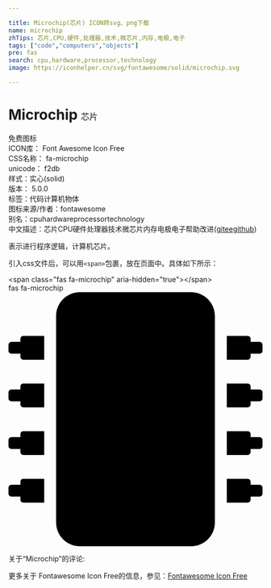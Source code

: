 ```yaml
---

title: Microchip(芯片) ICON转svg、png下载
name: microchip
zhTips: 芯片,CPU,硬件,处理器,技术,微芯片,内存,电极,电子
tags: ["code","computers","objects"]
pre: fas
search: cpu,hardware,processor,technology
image: https://iconhelper.cn/svg/fontawesome/solid/microchip.svg

---
```


# Microchip  <small style="font-size: 60%;font-weight: 100">芯片</small>


<div class="detail-page">
<p>
<span><span class="badge-success badge">免费图标</span> </span>
<br/>
<span>
ICON库：
<span class="badge-secondary badge">Font Awesome Icon Free</span> 
</span>
<br/>
<span>
CSS名称：
<span class="badge-secondary badge">fa-microchip</span> 
</span>
<br/>
<span>
unicode：
<span class="badge-secondary badge">f2db</span> 
<copy-btn content='f2db' btn-title=""></copy-btn>
<copy-btn :content='String.fromCodePoint(parseInt("f2db", 16))' btn-title="复制U"></copy-btn>
</span><br/><span>样式：<span class="badge-light badge">实心(solid)</span></span>
<br/>
<span>
版本：
<span class="badge-secondary badge">5.0.0</span> 
</span><br/><span>标签：<span class="badge-light badge"><router-link to="/tags/code.html">代码</router-link></span><span class="badge-light badge"><router-link to="/tags/computers.html">计算机</router-link></span><span class="badge-light badge"><router-link to="/tags/objects.html">物体</router-link></span></span>
<br/>
<span>图标来源/作者：<span class="badge-light badge">fontawesome</span></span> 
<br/>
<span>别名：<span class="badge-light badge">cpu</span><span class="badge-light badge">hardware</span><span class="badge-light badge">processor</span><span class="badge-light badge">technology</span></span><br/><span class="zh-detail">中文描述：<span class="badge-primary badge">芯片</span><span class="badge-primary badge">CPU</span><span class="badge-primary badge">硬件</span><span class="badge-primary badge">处理器</span><span class="badge-primary badge">技术</span><span class="badge-primary badge">微芯片</span><span class="badge-primary badge">内存</span><span class="badge-primary badge">电极</span><span class="badge-primary badge">电子</span><span class="help-link"><span>帮助改进</span>(<a href="https://gitee.com/liuwave/icon-helper/edit/master/json/fontawesome/solid/microchip.json" target="_blank" rel="noopener noreferrer">gitee</a><a href="https://github.com/liuwave/icon-helper/edit/master/json/fontawesome/solid/microchip.json" target="_blank" rel="noopener noreferrer">github</a></span>)</span><br/>
</p>
</div><div class="description description alert alert-light">表示进行程序逻辑，计算机芯片。</div>
<div class="alert alert-dark">
  <i class="fas fa-microchip fa-xs"></i>
  <i class="fas fa-microchip fa-sm"></i>
  <i class="fas fa-microchip fa-lg"></i>
  <i class="fas fa-microchip fa-2x"></i>
  <i class="fas fa-microchip fa-3x"></i>
  <i class="fas fa-microchip fa-5x"></i>
  <i class="fas fa-microchip fa-7x"></i>
</div>
<div>
  <p>引入css文件后，可以用<code>&lt;span&gt;</code>包裹，放在页面中。具体如下所示：    
  </p>
  <div class="alert alert-primary" style="font-size: 14px">
    &lt;span class="fas fa-microchip" aria-hidden="true"&gt;&lt;/span&gt;
    <copy-btn content='<span class="fas fa-microchip" aria-hidden="true"></span>'></copy-btn>
  </div>
  <div class="alert alert-secondary">
    <i class="fas fa-microchip"
    style="font-size: 24px"
    aria-hidden="true"></i> fas fa-microchip
    <copy-btn content="fas fa-microchip" btn-title="复制图标名称"></copy-btn>
  </div>
</div>
<div id="svg" class="svg-wrap">
<svg xmlns="http://www.w3.org/2000/svg" viewBox="0 0 512 512"><path d="M416 48v416c0 26.51-21.49 48-48 48H144c-26.51 0-48-21.49-48-48V48c0-26.51 21.49-48 48-48h224c26.51 0 48 21.49 48 48zm96 58v12a6 6 0 0 1-6 6h-18v6a6 6 0 0 1-6 6h-42V88h42a6 6 0 0 1 6 6v6h18a6 6 0 0 1 6 6zm0 96v12a6 6 0 0 1-6 6h-18v6a6 6 0 0 1-6 6h-42v-48h42a6 6 0 0 1 6 6v6h18a6 6 0 0 1 6 6zm0 96v12a6 6 0 0 1-6 6h-18v6a6 6 0 0 1-6 6h-42v-48h42a6 6 0 0 1 6 6v6h18a6 6 0 0 1 6 6zm0 96v12a6 6 0 0 1-6 6h-18v6a6 6 0 0 1-6 6h-42v-48h42a6 6 0 0 1 6 6v6h18a6 6 0 0 1 6 6zM30 376h42v48H30a6 6 0 0 1-6-6v-6H6a6 6 0 0 1-6-6v-12a6 6 0 0 1 6-6h18v-6a6 6 0 0 1 6-6zm0-96h42v48H30a6 6 0 0 1-6-6v-6H6a6 6 0 0 1-6-6v-12a6 6 0 0 1 6-6h18v-6a6 6 0 0 1 6-6zm0-96h42v48H30a6 6 0 0 1-6-6v-6H6a6 6 0 0 1-6-6v-12a6 6 0 0 1 6-6h18v-6a6 6 0 0 1 6-6zm0-96h42v48H30a6 6 0 0 1-6-6v-6H6a6 6 0 0 1-6-6v-12a6 6 0 0 1 6-6h18v-6a6 6 0 0 1 6-6z"/></svg>
</div>
<detail full-name='fa-microchip'></detail>
<div>
<p>关于“Microchip”的评论:</p>
</div>
<Vssue title="关于“Microchip”的评论" ></Vssue>    
<div><p>更多关于  Fontawesome Icon Free的信息，参见：<a target="_blank" href="https://iconhelper.cn/fontawesome.html">Fontawesome Icon Free</a>
</p></div>

